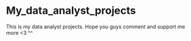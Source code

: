 # My_data_analyst_projects
This is my data analyst projects. Hope you guys comment and support me more &lt;3 ^^
